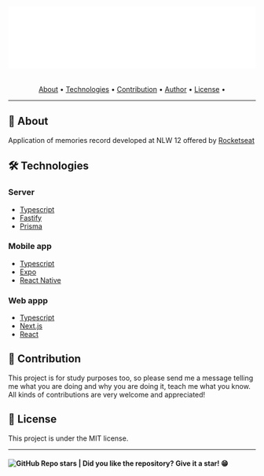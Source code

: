 <section align="center">

  <img src="docs/banner.svg" title="Project banner" alt="Project banner" />

  <br>
  <br>

  <!-- badges -->

  <p>
    <a href="#about">About</a> •
    <a href="#technologies">Technologies</a> •
    <a href="#contribution">Contribution</a> •
    <a href="#author">Author</a> •
    <a href="#license">License</a> •
  </p>
</section>

---
<h2 id="about">💬 About</h2>

Application of memories record developed at NLW 12 offered by [Rocketseat](rocketseat.com.br/)


<h2 id="technologies"> 🛠️ Technologies</h2>

### Server

* [Typescript](#)
* [Fastify](#)
* [Prisma](#)

### Mobile app

* [Typescript](#)
* [Expo](#)
* [React Native](#)

### Web appp

* [Typescript](#)
* [Next.js](#)
* [React](#)


<h2 id="contribution">🤝 Contribution</h2>

<p>
  This project is for study purposes too, so please send me a message telling me what you are doing and why you are doing it, teach me what you know. All kinds of contributions are very welcome and appreciated!
</p>


<h2 id="license"> 📝 License</h2>

This project is under the MIT license.

---

<h4>  
  <img alt="GitHub Repo stars" src="https://img.shields.io/github/stars/andersonbosa/nlw-spacetime?style=social">
  | Did you like the repository? Give it a star! 😁
</h4>